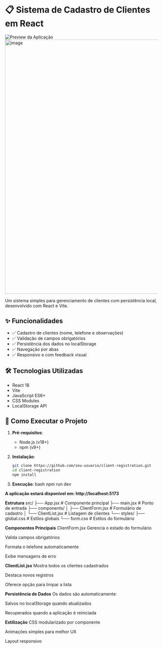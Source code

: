 
# 📋 Sistema de Cadastro de Clientes em React

![Preview da Aplicação](preview.png) <img width="722" height="835" alt="image" src="https://github.com/user-attachments/assets/2e619714-eb77-451b-b422-594baa9159ef" />


Um sistema simples para gerenciamento de clientes com persistência local, desenvolvido com React e Vite.

## ✨ Funcionalidades

- ✅ Cadastro de clientes (nome, telefone e observações)
- ✅ Validação de campos obrigatórios
- ✅ Persistência dos dados no localStorage
- ✅ Navegação por abas
- ✅ Responsivo e com feedback visual

## 🛠️ Tecnologias Utilizadas

- React 18
- Vite
- JavaScript ES6+
- CSS Modules
- LocalStorage API

## 🚀 Como Executar o Projeto

1. **Pré-requisitos**:
   - Node.js (v18+)
   - npm (v9+)

2. **Instalação**:
   ```bash
   git clone https://github.com/seu-usuario/client-registration.git
   cd client-registration
   npm install

3. **Execução**:
bash
npm run dev

**A aplicação estará disponível em: http://localhost:5173**

**Estrutura**
src/
├── App.jsx           # Componente principal
├── main.jsx          # Ponto de entrada
├── components/
│   ├── ClientForm.jsx # Formulário de cadastro
│   └── ClientList.jsx # Listagem de clientes
└── styles/
    ├── global.css    # Estilos globais
    └── form.css      # Estilos do formulário

**Componentes Principais**
ClientForm.jsx
Gerencia o estado do formulário

Valida campos obrigatórios

Formata o telefone automaticamente

Exibe mensagens de erro

**ClientList.jsx**
Mostra todos os clientes cadastrados

Destaca novos registros

Oferece opção para limpar a lista

**Persistência de Dados**
Os dados são automaticamente:

Salvos no localStorage quando atualizados

Recuperados quando a aplicação é reiniciada

**Estilização**
CSS modularizado por componente

Animações simples para melhor UX

Layout responsivo
